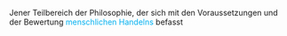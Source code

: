 Jener Teilbereich der Philosophie, der sich mit den Voraussetzungen und der Bewertung <span style="color:rgb(0, 176, 240)">menschlichen Handelns</span> befasst

